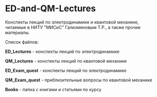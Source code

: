 # ED-and-QM-Lectures
Конспекты лекций по электродинамике и квантовой механике, читаемые в НИТУ "МИСиС" Гализмяновым Т.Р., а также прочие материалы.

Список файлов:

**ED_Lectures** - конспекты лекций по электродинамике

**QM_Lectures** - конспекты лекций по квантовой механике

**ED_Exam_quest** - конспекты лекций по электродинамике

**QM_Exam_quest** - приблизительные вопросы по квантовой механике

**Books** - папка с книгами и статьями по курсу
